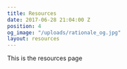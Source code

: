 ```yaml
---
title: Resources
date: 2017-06-28 21:04:00 Z
position: 4
og_image: "/uploads/rationale_og.jpg"
layout: resources
---
```


This is the resources page
